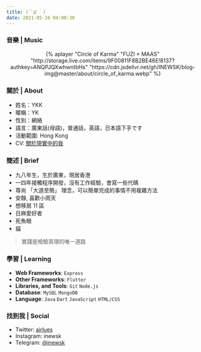 ```yaml
---
title: (´ﾟдﾟ｀)
date: 2021-05-16 04:00:30
---
```


### 音樂 | Music

<center>
{% aplayer "Circle of Karma" "FUZI × MAAS" "http://storage.live.com/items/9F00811F8B2BE46E!8137?authkey=ANQPJQXwhwntbHs" "https://cdn.jsdelivr.net/gh/INEWSK/blog-img@master/about/circle_of_karma.webp" %}
</center>

### 關於 | About

- 姓名：YKK
- 暱稱：YK
- 性別：網絡
- 語言：廣東話(母語)，普通話，英語，日本語下手です
- 活動範圍: Hong Kong
- CV: [關於現實中的我](https://cv.inewsk.me)

### 簡述 | Brief

- 九八年生，生於廣東，現居香港
- 一四年接觸程序開發，沒有工作經驗，會寫一些代碼
- 尊尚 「大道至簡」 理念，可以簡單完成的事情不用複雜方法
- 安靜, 喜歡小雨天
- 想移居 11 區
- 日麻愛好者
- 死魚眼
- 貓

> 實踐是檢驗真理的唯一道路

### 學習 | Learning

- **Web Frameworks**: <code>Express</code>
- **Other Frameworks**: <code>Flutter</code>
- **Libraries, and Tools**: <code>Git</code> <code>Node.js</code>
- **Database**: <code>MySQL</code> <code>MongoDB</code>
- **Language**: <code>Java</code> <code>Dart</code> <code>JavaScript</code> <code>HTML/CSS</code>

### 找到我 | Social

- Twitter: [airlues](https://twitter.com/airlues)
- Instagram: inewsk
- Telegram: [@inewsk](https://t.me/inewsk)
